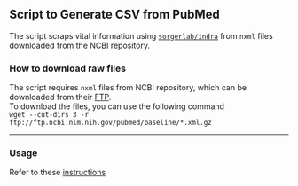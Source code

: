 ## Script to Generate CSV from PubMed
The script scraps vital information using [`sorgerlab/indra`](https://github.com/sorgerlab/indra) from `nxml` files downloaded from the NCBI repository. 

### How to download raw files  
The script requires `nxml` files from NCBI repository, which can be downloaded from their [FTP](https://ftp.ncbi.nlm.nih.gov/pubmed/baseline/).  
To download the files, you can use the following command  
`wget --cut-dirs 3 -r ftp://ftp.ncbi.nlm.nih.gov/pubmed/baseline/*.xml.gz`

---
### Usage
Refer to these [instructions](/README.md)
